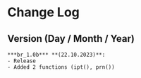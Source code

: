 # Change Log

## Version (Day / Month / Year)

```
***br_1.0b*** **(22.10.2023)**:
- Release
- Added 2 functions (ipt(), prn())
```
